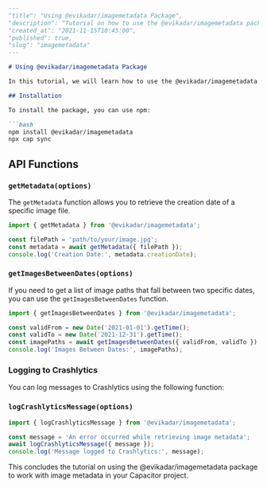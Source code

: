 ```markdown
---
"title": "Using @evikadar/imagemetadata Package",
"description": "Tutorial on how to use the @evikadar/imagemetadata package to retrieve image metadata and creation dates from images stored on your phone.",
"created_at": "2021-11-15T10:45:00",
"published": true,
"slug": "imagemetadata"
---

# Using @evikadar/imagemetadata Package

In this tutorial, we will learn how to use the @evikadar/imagemetadata package to retrieve image metadata and specifically the creation dates from images stored on your phone.

## Installation

To install the package, you can use npm:

```bash
npm install @evikadar/imagemetadata
npx cap sync
```

## API Functions

### `getMetadata(options)`

The `getMetadata` function allows you to retrieve the creation date of a specific image file.

```typescript
import { getMetadata } from '@evikadar/imagemetadata';

const filePath = 'path/to/your/image.jpg';
const metadata = await getMetadata({ filePath });
console.log('Creation Date:', metadata.creationDate);
```

### `getImagesBetweenDates(options)`

If you need to get a list of image paths that fall between two specific dates, you can use the `getImagesBetweenDates` function.

```typescript
import { getImagesBetweenDates } from '@evikadar/imagemetadata';

const validFrom = new Date('2021-01-01').getTime();
const validTo = new Date('2021-12-31').getTime();
const imagePaths = await getImagesBetweenDates({ validFrom, validTo });
console.log('Images Between Dates:', imagePaths);
```

### Logging to Crashlytics

You can log messages to Crashlytics using the following function:

### `logCrashlyticsMessage(options)`

```typescript
import { logCrashlyticsMessage } from '@evikadar/imagemetadata';

const message = 'An error occurred while retrieving image metadata';
await logCrashlyticsMessage({ message });
console.log('Message logged to Crashlytics:', message);
```

This concludes the tutorial on using the @evikadar/imagemetadata package to work with image metadata in your Capacitor project.
```